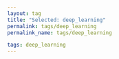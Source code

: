 ```yaml
---
layout: tag
title: "Selected: deep_learning"
permalink: tags/deep_learning
permalink_name: tags/deep_learning

tags: deep_learning
---
```

